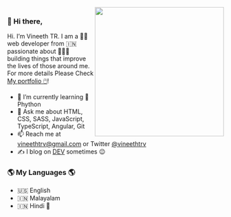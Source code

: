
<img width="300px" align="right" src="https://vineethtrv.github.io/assets/images/vineethtrv.jpg"/>

### 👋 Hi there, 

Hi. I’m Vineeth TR. I am a 👨‍💻 web developer from 🇮🇳 passionate about 👨🏻‍🔧 building things that improve the lives of those around me. For more details Please Check [My portfolio 🖱️](https://vineethtrv.github.io/)! 


- 🌱 I’m currently learning 🐍 Phython
- 💬 Ask me about HTML, CSS, SASS, JavaScript, TypeScript, Angular, Git
- 📫 Reach me at vineethtrv@gmail.com or Twitter [@vineethtrv](https://twitter.com/vineethtrv)
- ✍️ I blog on [DEV](https://dev.to/vineethtrv) sometimes 😉

### 🌎 My Languages 🌎

- 🇺🇸 English
- 🇮🇳 Malayalam
- 🇮🇳 Hindi 👶	
